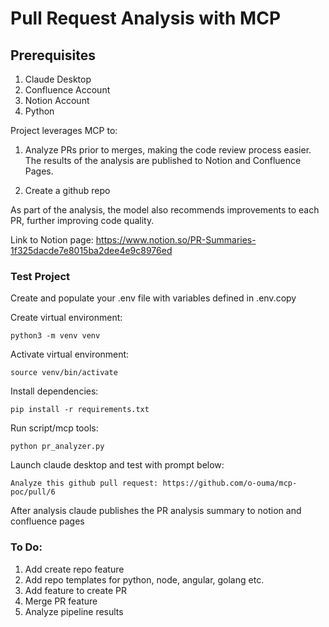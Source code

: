 # Pull Request Analysis with MCP

## Prerequisites

1. Claude Desktop
2. Confluence Account
3. Notion Account
4. Python

Project leverages MCP to:

 1. Analyze PRs prior to merges, making the code review process easier. The results of the analysis are published to Notion and Confluence Pages.

 2. Create a github repo

As part of the analysis, the model also recommends improvements to each PR, further improving code quality.

Link to Notion page: https://www.notion.so/PR-Summaries-1f325dacde7e8015ba2dee4e9c8976ed

### Test Project

Create and populate your .env file with variables defined in .env.copy

Create virtual environment:

`python3 -m venv venv`

Activate virtual environment:

`source venv/bin/activate`

Install dependencies:

`pip install -r requirements.txt`

Run script/mcp tools:

`python pr_analyzer.py`


Launch claude desktop and test with prompt below:

`Analyze this github pull request: https://github.com/o-ouma/mcp-poc/pull/6`

After analysis claude publishes the PR analysis summary to notion and confluence pages


### To Do:

1. Add create repo feature
2. Add repo templates for python, node, angular, golang etc.
3. Add feature to create PR
4. Merge PR feature
5. Analyze pipeline results
